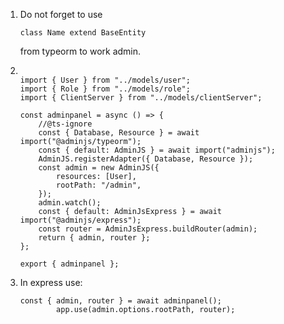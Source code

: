 1. Do not forget to use

   ```
   class Name extend BaseEntity 
   ```
   from typeorm to work admin.
2. ```

   import { User } from "../models/user";
   import { Role } from "../models/role";
   import { ClientServer } from "../models/clientServer";

   const adminpanel = async () => {
       //@ts-ignore
       const { Database, Resource } = await import("@adminjs/typeorm");
       const { default: AdminJS } = await import("adminjs");
       AdminJS.registerAdapter({ Database, Resource });
       const admin = new AdminJS({
           resources: [User],
           rootPath: "/admin",
       });
       admin.watch();
       const { default: AdminJsExpress } = await import("@adminjs/express");
       const router = AdminJsExpress.buildRouter(admin);
       return { admin, router };
   };

   export { adminpanel };

   ```
3. In express use:

   ```
   const { admin, router } = await adminpanel();
           app.use(admin.options.rootPath, router);
   ```
